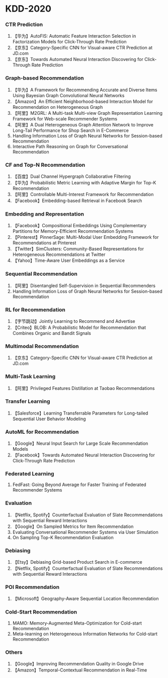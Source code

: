 # KDD-2020

### CTR Prediction
1. 【华为】AutoFIS: Automatic Feature Interaction Selection in Factorization Models for Click-Through Rate Prediction
1. 【京东】Category-Specific CNN for Visual-aware CTR Prediction at JD.com
1. 【京东】Towards Automated Neural Interaction Discovering for Click-Through Rate Prediction

### Graph-based Recommendation
1. 【华为】A Framework for Recommending Accurate and Diverse Items Using Bayesian Graph Convolutional Neural Networks
1. 【Amazon】An Efficient Neighborhood-based Interaction Model for Recommendation on Heterogeneous Graph
1. 【阿里】M2GRL: A Multi-task Multi-view Graph Representation Learning Framework for Web-scale Recommender Systems
1. 【阿里】A Dual Heterogeneous Graph Attention Network to Improve Long-Tail Performance for Shop Search in E-Commerce
1. Handling Information Loss of Graph Neural Networks for Session-based Recommendation
1. Interactive Path Reasoning on Graph for Conversational Recommendation


### CF and Top-N Recommendation
1. 【百度】Dual Channel Hypergraph Collaborative Filtering
1. 【华为】Probabilistic Metric Learning with Adaptive Margin for Top-K Recommendation
1. 【阿里】Controllable Multi-Interest Framework for Recommendation
1. 【Facebook】Embedding-based Retrieval in Facebook Search

### Embedding and Representation
1. 【Facebook】Compositional Embeddings Using Complementary Partitions for Memory-Efficient Recommendation Systems
1. 【Pinterest】PinnerSage: Multi-Modal User Embedding Framework for Recommendations at Pinterest
1. 【Twitter】SimClusters: Community-Based Representations for Heterogeneous Recommendations at Twitter
1. 【Yahoo】Time-Aware User Embeddings as a Service

### Sequential Recommendation
1. 【阿里】Disentangled Self-Supervision in Sequential Recommenders
1. Handling Information Loss of Graph Neural Networks for Session-based Recommendation

### RL for Recommendation
1. 【字节跳动】Jointly Learning to Recommend and Advertise
1. 【Criteo】BLOB: A Probabilistic Model for Recommendation that Combines Organic and Bandit Signals

### Multimodal Recommendation
1. 【京东】Category-Specific CNN for Visual-aware CTR Prediction at JD.com

### Multi-Task Learning
1. 【阿里】Privileged Features Distillation at Taobao Recommendations

### Transfer Learning
1. 【Salesforce】Learning Transferrable Parameters for Long-tailed Sequential User Behavior Modeling

### AutoML for Recommendation
1. 【Google】Neural Input Search for Large Scale Recommendation Models
1. 【Facebook】Towards Automated Neural Interaction Discovering for Click-Through Rate Prediction

### Federated Learning
1. FedFast: Going Beyond Average for Faster Training of Federated Recommender Systems

### Evaluation
1. 【Netflix, Spotify】Counterfactual Evaluation of Slate Recommendations with Sequential Reward Interactions
1. 【Google】On Sampled Metrics for Item Recommendation
1. Evaluating Conversational Recommender Systems via User Simulation
1. On Sampling Top-K Recommendation Evaluation

### Debiasing
1. 【Etsy】Debiasing Grid-based Product Search in E-commerce
1. 【Netflix, Spotify】Counterfactual Evaluation of Slate Recommendations with Sequential Reward Interactions

### POI Recommendation
1. 【Microsoft】Geography-Aware Sequential Location Recommendation

### Cold-Start Recommendation
1. MAMO: Memory-Augmented Meta-Optimization for Cold-start Recommendation
1. Meta-learning on Heterogeneous Information Networks for Cold-start Recommendation

### Others
1. 【Google】Improving Recommendation Quality in Google Drive
1. 【Amazon】Temporal-Contextual Recommendation in Real-Time

